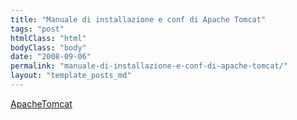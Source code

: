 ```yaml
---
title: "Manuale di installazione e conf di Apache Tomcat"
tags: "post"
htmlClass: "html"
bodyClass: "body"
date: "2008-09-06"
permalink: "manuale-di-installazione-e-conf-di-apache-tomcat/"
layout: "template_posts_md"
---
```

<p><a href="http://www.maurizio.proietti.name/wp-content/uploads/2008/09/tomcat.pdf">ApacheTomcat</a></p>
